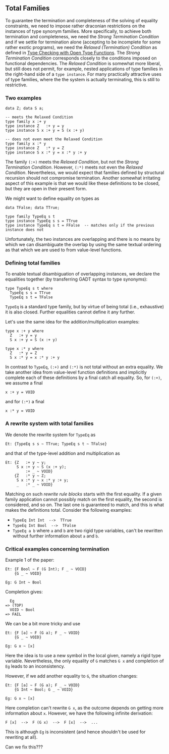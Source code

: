 ## Total Families


To guarantee the termination and completeness of the solving of equality constraints, we need to impose rather draconian restrictions on the instances of type synonym families.  More specifically, to achieve both termination and completeness, we need the *Strong Termination Condition* and if we settle for termination alone (accepting to be incomplete for some rather exotic programs), we need the *Relaxed (Termination) Condition* as defined in [ Type Checking with Open Type Functions](http://www.cse.unsw.edu.au/~chak/papers/tc-tfs.pdf).  The *Strong Termination Condition* corresponds closely to the conditions imposed on functional dependencies.  The *Relaxed Condition* is somewhat more liberal, but still does not permit, for example, nested applications of type families in the right-hand side of a `type instance`.  For many practically attractive uses of type families, where the the system is actually terminating, this is still to restrictive.

### Two examples

```wiki
data Z; data S a;

-- meets the Relaxed Condition
type family x :+ y
type instance Z   :+ y = y
type instance S x :+ y = S (x :+ y)

-- does not even meet the Relaxed Condition
type family x :* y
type instance Z   :* y = Z
type instance S x :* y = x :* y :+ y
```


The family `(:+)` meets the *Relaxed Condition*, but not the *Strong Termination Condition*.  However, `(:*)` meets not even the *Relaxed Condition*.  Nevertheless, we would expect that families defined by structural recursion should not compromise termination.  Another somewhat irritating aspect of this example is that we would like these definitions to be closed, but they are open in their present form.


We might want to define equality on types as

```wiki
data TFalse; data TTrue;

type family TypeEq s t
type instance TypeEq s s = TTrue
type instance TypeEq s t = FFalse  -- matches only if the previous instance does not
```


Unfortunately, the two instances are overlapping and there is no means by which we can disambiguate the overlap by using the same textual ordering as that which we are used to from value-level functions.

### Defining total families


To enable textual disambiguation of overlapping instances, we declare the equalities together (by transferring GADT syntax to type synonyms):

```wiki
type TypeEq s t where
  TypeEq s s = TTrue
  TypeEq s t = TFalse
```

`TypeEq` is a standard type family, but by virtue of being total (i.e., exhaustive) it is also closed.  Further equalities cannot define it any further.


Let's use the same idea for the addition/multiplication examples:

```wiki
type x :+ y where
  Z   :+ y = y
  S x :+ y = S (x :+ y)

type x :* y where
  Z   :* y = Z
  S x :* y = x :* y :+ y
```


In contrast to `TypeEq`, `(:+)` and `(:*)` is not total without an extra equality.  We take another idea from value-level function definitions and implicitly complete each of these definitions by a final catch all equality.  So, for `(:+)`, we assume a final

```wiki
x :+ y = VOID
```


and for `(:*)` a final

```wiki
x :* y = VOID
```

### A rewrite system with total families


We denote the rewrite system for `TypeEq` as

```wiki
Et: {TypeEq s s ~ TTrue; TypeEq s t ~ TFalse}
```


and that of the type-level addition and multiplication as

```wiki
Et: {Z   :+ y ~ y;
     S x :+ y ~ S (x :+ y); 
     _   :+ _ ~ VOID}
    {Z   :* y ~ Z; 
     S x :* y ~ x :* y :+ y; 
     _   :* _ ~ VOID}
```


Matching on such *rewrite rule blocks* starts with the first equality.  If a given family application cannot possibly match on the first equality, the second is considered, and so on.  The last one is guaranteed to match, and this is what makes the definitions total.  Consider the following examples:

- `TypeEq Int Int  -->  TTrue`
- `TypeEq Int Bool  -->  TFalse`
- `TypeEq a b` where `a` and `b` are two rigid type variables, can't be rewritten without further information about `a` and `b`.

### Critical examples concerning termination


Example 1 of the paper:

```wiki
Et: {F Bool ~ F (G Int); F _ ~ VOID}
    {G _ ~ VOID}

Eg: G Int ~ Bool
```


Completion gives:

```wiki
  Eg
=> (TOP)
  VOID ~ Bool
=> FAIL
```


We can be a bit more tricky and use

```wiki
Et: {F [a] ~ F (G a); F _ ~ VOID}
    {G _ ~ VOID}

Eg: G x ~ [x]
```


Here the idea is to use a new symbol in the local given, namely a rigid type variable.  Nevertheless, the only equality of `G` matches `G x` and completion of `Eg` leads to an inconsistency.


However, if we add another equality to `G`, the situation changes:

```wiki
Et: {F [a] ~ F (G a); F _ ~ VOID}
    {G Int ~ Bool; G _ ~ VOID}

Eg: G x ~ [x]
```


Here completion can't rewrite `G x`, as the outcome depends on getting more information about `x`.  However, we have the following infinite derivation:

```wiki
F [x]  -->  F (G x)  -->  F [x]  -->  ...
```


This is although `Eg` is inconsistent (and hence shouldn't be used for rewriting at all).


Can we fix this???
